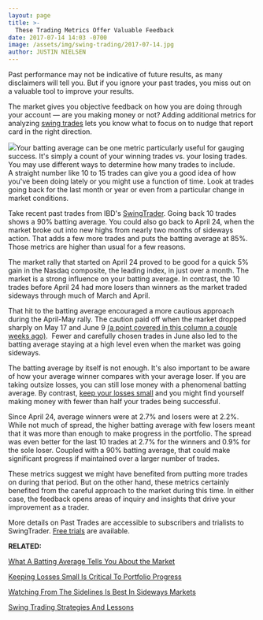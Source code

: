 ```yaml
---
layout: page
title: >-
  These Trading Metrics Offer Valuable Feedback
date: 2017-07-14 14:03 -0700
image: /assets/img/swing-trading/2017-07-14.jpg
author: JUSTIN NIELSEN
---
```






Past performance may not be indicative of future results, as many disclaimers will tell you. But if you ignore your past trades, you miss out on a valuable tool to improve your results.


The market gives you objective feedback on how you are doing through your account — are you making money or not? Adding additional metrics for analyzing [swing trades](https://www.investors.com/ibd-university/swing-trading/) lets you know what to focus on to nudge that report card in the right direction.


![](https://www.investors.com/wp-content/uploads/2017/07/SWING_071717-300x266.png)Your batting average can be one metric particularly useful for gauging success. It's simply a count of your winning trades vs. your losing trades. You may use different ways to determine how many trades to include. A straight number like 10 to 15 trades can give you a good idea of how you've been doing lately or you might use a function of time. Look at trades going back for the last month or year or even from a particular change in market conditions.


Take recent past trades from IBD's [SwingTrader](http://shop.investors.com/offer/splashresponsive.aspx?id=SwingTrader&src=A011LPH). Going back 10 trades shows a 90% batting average. You could also go back to April 24, when the market broke out into new highs from nearly two months of sideways action. That adds a few more trades and puts the batting average at 85%. Those metrics are higher than usual for a few reasons.


The market rally that started on April 24 proved to be good for a quick 5% gain in the Nasdaq composite, the leading index, in just over a month. The market is a strong influence on your batting average. In contrast, the 10 trades before April 24 had more losers than winners as the market traded sideways through much of March and April.


That hit to the batting average encouraged a more cautious approach during the April-May rally. The caution paid off when the market dropped sharply on May 17 and June 9 [(a point covered in this column a couple weeks ago)](https://www.investors.com/research/swing-trading/watching-from-the-sidelines-is-best-in-sideways-markets/).  Fewer and carefully chosen trades in June also led to the batting average staying at a high level even when the market was going sideways.


The batting average by itself is not enough. It's also important to be aware of how your average winner compares with your average loser. If you are taking outsize losses, you can still lose money with a phenomenal batting average. By contrast, [keep your losses small](https://www.investors.com/research/swing-trading/keeping-losses-small-is-critical-to-portfolio-progress/) and you might find yourself making money with fewer than half your trades being successful.


Since April 24, average winners were at 2.7% and losers were at 2.2%. While not much of spread, the higher batting average with few losers meant that it was more than enough to make progress in the portfolio. The spread was even better for the last 10 trades at 2.7% for the winners and 0.9% for the sole loser. Coupled with a 90% batting average, that could make significant progress if maintained over a larger number of trades.


These metrics suggest we might have benefited from putting more trades on during that period. But on the other hand, these metrics certainly benefited from the careful approach to the market during this time. In either case, the feedback opens areas of inquiry and insights that drive your improvement as a trader.


More details on Past Trades are accessible to subscribers and trialists to SwingTrader. [Free trials](http://shop.investors.com/offer/splashresponsive.aspx?id=SwingTrader&src=A011LPH) are available.


**RELATED:**


[What A Batting Average Tells You About the Market](https://www.investors.com/research/swing-trading/what-a-batting-average-tells-you-about-the-market/)


[Keeping Losses Small Is Critical To Portfolio Progress](https://www.investors.com/research/swing-trading/keeping-losses-small-is-critical-to-portfolio-progress/)


[Watching From The Sidelines Is Best In Sideways Markets](https://www.investors.com/research/swing-trading/watching-from-the-sidelines-is-best-in-sideways-markets/)


[Swing Trading Strategies And Lessons](https://www.investors.com/ibd-university/swing-trading/)




